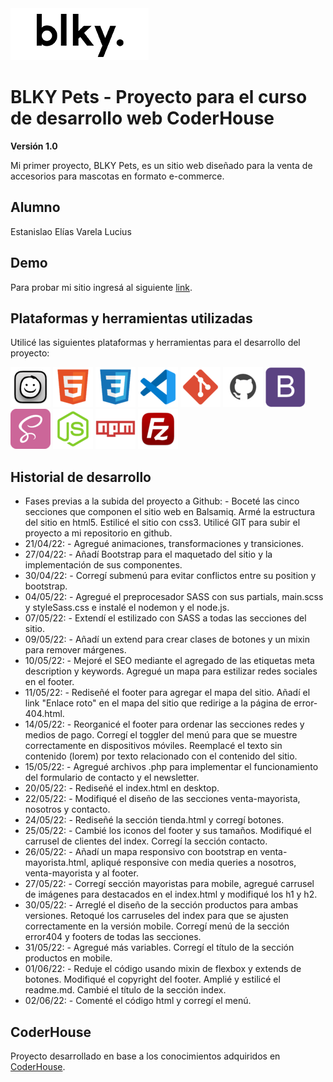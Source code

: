 <img src="images/LogoBLKYpng.png">

# BLKY Pets - Proyecto para el curso de desarrollo web CoderHouse
**Versión 1.0**

Mi primer proyecto, BLKY Pets, es un sitio web diseñado para la venta de accesorios para mascotas en formato e-commerce.

## Alumno

Estanislao Elías Varela Lucius

## Demo

Para probar mi sitio ingresá al siguiente [link](https://estanisevl.github.io/blkypets/).

## Plataformas y herramientas utilizadas

Utilicé las siguientes plataformas y herramientas para el desarrollo del proyecto:

<img src="images/balsamiq.png"> <img src="images/html.png"> <img src="images/css.png"> <img src="images/vscode.png"> <img src="images/git.png"> <img src="images/github.png"> <img src="images/bootstrap.png"> <img src="images/sass.png"> <img src="images/nodejs.png"> <img src="images/npm.png"> <img src="images/filezilla.png">

## Historial de desarrollo

* Fases previas a la subida del proyecto a Github: - Boceté las cinco secciones que componen el sitio web en Balsamiq. Armé la estructura del sitio en html5. Estilicé el sitio con css3. Utilicé GIT para subir el proyecto a mi repositorio en github.
* 21/04/22: - Agregué animaciones, transformaciones y transiciones.
* 27/04/22: - Añadí Bootstrap para el maquetado del sitio y la implementación de sus componentes.
* 30/04/22: - Corregí submenú para evitar conflictos entre su position y bootstrap.
* 04/05/22: - Agregué el preprocesador SASS con sus partials, main.scss y styleSass.css e instalé el nodemon y el node.js.
* 07/05/22: - Extendí el estilizado con SASS a todas las secciones del sitio.
* 09/05/22: - Añadí un extend para crear clases de botones y un mixin para remover márgenes.
* 10/05/22: - Mejoré el SEO mediante el agregado de las etiquetas meta description y keywords. Agregué un mapa para estilizar redes sociales en el footer.
* 11/05/22: - Rediseñé el footer para agregar el mapa del sitio. Añadí el link "Enlace roto" en el mapa del sitio que redirige a la página de error-404.html.
* 14/05/22: - Reorganicé el footer para ordenar las secciones redes y medios de pago. Corregí el toggler del menú para que se muestre correctamente en dispositivos móviles. Reemplacé el texto sin contenido (lorem) por texto relacionado con el contenido del sitio.
* 15/05/22: - Agregué archivos .php para implementar el funcionamiento del formulario de contacto y el newsletter.
* 20/05/22: - Rediseñé el index.html en desktop.
* 22/05/22: - Modifiqué el diseño de las secciones venta-mayorista, nosotros y contacto.
* 24/05/22: - Rediseñé la sección tienda.html y corregí botones.
* 25/05/22: - Cambié los iconos del footer y sus tamaños. Modifiqué el      carrusel de clientes del index. Corregí la sección contacto.
* 26/05/22: - Añadí un mapa responsivo con bootstrap en venta-mayorista.html, apliqué responsive con media queries a nosotros, venta-mayorista y al footer.
* 27/05/22: - Corregí sección mayoristas para mobile, agregué carrusel de imágenes para destacados en el index.html y modifiqué los h1 y h2.
* 30/05/22: - Arreglé el diseño de la sección productos para ambas versiones. Retoqué los carruseles del index para que se ajusten correctamente en la versión mobile. Corregí menú de la sección error404 y footers de todas las secciones.
* 31/05/22: - Agregué más variables. Corregí el título de la sección productos en mobile.
* 01/06/22: - Reduje el código usando mixin de flexbox y extends de botones. Modifiqué el copyright del footer. Amplié y estilicé el readme.md. Cambié el título de la sección index.
* 02/06/22: - Comenté el código html y corregí el menú.

## CoderHouse
Proyecto desarrollado en base a los conocimientos adquiridos en [CoderHouse](https://www.coderhouse.com/).